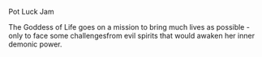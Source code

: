 Pot Luck Jam

The Goddess of Life goes on a mission to bring much lives as possible - only to face some challengesfrom evil spirits that would awaken her inner demonic power.